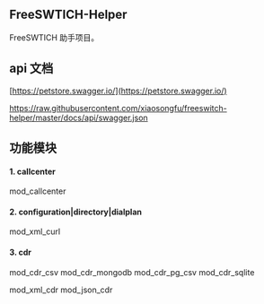 ## FreeSWTICH-Helper

FreeSWTICH 助手项目。

## api 文档

[https://petstore.swagger.io/](https://petstore.swagger.io/)

https://raw.githubusercontent.com/xiaosongfu/freeswitch-helper/master/docs/api/swagger.json

## 功能模块

#### 1. callcenter

mod_callcenter

#### 2. configuration|directory|dialplan

mod_xml_curl

#### 3. cdr

mod_cdr_csv
mod_cdr_mongodb
mod_cdr_pg_csv
mod_cdr_sqlite

mod_xml_cdr
mod_json_cdr
